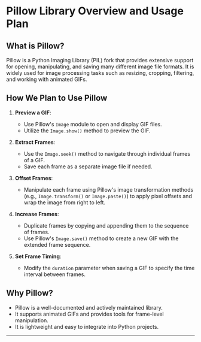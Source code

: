 # Pillow Library Overview and Usage Plan

## What is Pillow?
Pillow is a Python Imaging Library (PIL) fork that provides extensive support for opening, manipulating, and saving many different image file formats. It is widely used for image processing tasks such as resizing, cropping, filtering, and working with animated GIFs.

## How We Plan to Use Pillow

1. **Preview a GIF**:
   - Use Pillow's `Image` module to open and display GIF files.
   - Utilize the `Image.show()` method to preview the GIF.

2. **Extract Frames**:
   - Use the `Image.seek()` method to navigate through individual frames of a GIF.
   - Save each frame as a separate image file if needed.

3. **Offset Frames**:
   - Manipulate each frame using Pillow's image transformation methods (e.g., `Image.transform()` or `Image.paste()`) to apply pixel offsets and wrap the image from right to left.

4. **Increase Frames**:
   - Duplicate frames by copying and appending them to the sequence of frames.
   - Use Pillow's `Image.save()` method to create a new GIF with the extended frame sequence.

5. **Set Frame Timing**:
   - Modify the `duration` parameter when saving a GIF to specify the time interval between frames.

## Why Pillow?
- Pillow is a well-documented and actively maintained library.
- It supports animated GIFs and provides tools for frame-level manipulation.
- It is lightweight and easy to integrate into Python projects.

---
